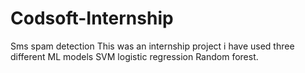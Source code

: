 # Codsoft-Internship
Sms spam detection
This was an internship project
i have used three different ML models SVM logistic regression Random forest.
